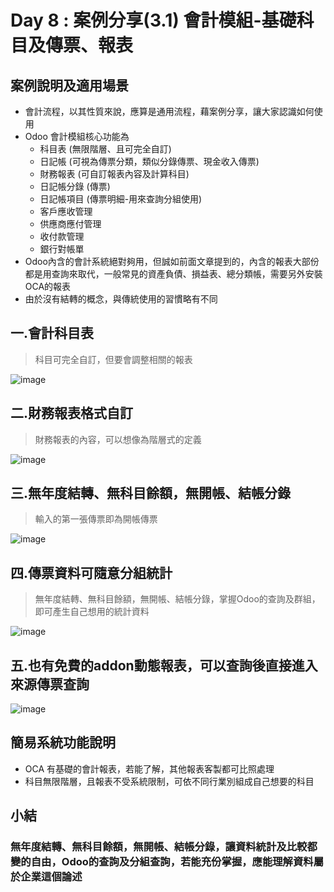 # Day 8 : 案例分享(3.1) 會計模組-基礎科目及傳票、報表

## 案例說明及適用場景
- 會計流程，以其性質來說，應算是通用流程，藉案例分享，讓大家認識如何使用
- Odoo 會計模組核心功能為
  - 科目表 (無限階層、且可完全自訂)
  - 日記帳 (可視為傳票分類，類似分錄傳票、現金收入傳票)
  - 財務報表 (可自訂報表內容及計算科目)
  - 日記帳分錄 (傳票)
  - 日記帳項目 (傳票明細-用來查詢分組使用)
  - 客戶應收管理
  - 供應商應付管理
  - 收付款管理
  - 銀行對帳單
- Odoo內含的會計系統絕對夠用，但誠如前面文章提到的，內含的報表大部份都是用查詢來取代，一般常見的資產負債、損益表、總分類帳，需要另外安裝OCA的報表
- 由於沒有結轉的概念，與傳統使用的習慣略有不同

## 一.會計科目表
>科目可完全自訂，但要會調整相關的報表
  
![image](https://user-images.githubusercontent.com/1887931/134518933-ac0e1034-6959-4984-b67b-b94f02468f6d.png)

## 二.財務報表格式自訂
> 財務報表的內容，可以想像為階層式的定義

![image](https://user-images.githubusercontent.com/1887931/134519773-922c317b-ccaa-40c0-94fa-f4b12e5522e6.png)

## 三.無年度結轉、無科目餘額，無開帳、結帳分錄
> 輸入的第一張傳票即為開帳傳票

![image](https://user-images.githubusercontent.com/1887931/134520498-576e49d9-719b-4e0c-bb3c-83e30e81c479.png)

## 四.傳票資料可隨意分組統計
> 無年度結轉、無科目餘額，無開帳、結帳分錄，掌握Odoo的查詢及群組，即可產生自己想用的統計資料

![image](https://user-images.githubusercontent.com/1887931/134521754-1f755005-3c4d-47aa-9360-647f5c679651.png)

## 五.也有免費的addon動態報表，可以查詢後直接進入來源傳票查詢
![image](https://user-images.githubusercontent.com/1887931/134520827-ec4adbdd-63f2-409d-a8e9-fc8bf5e1f30e.png)

## 簡易系統功能說明
- OCA 有基礎的會計報表，若能了解，其他報表客製都可比照處理
- 科目無限階層，且報表不受系統限制，可依不同行業別組成自己想要的科目

## 小結
### 無年度結轉、無科目餘額，無開帳、結帳分錄，讓資料統計及比較都變的自由，Odoo的查詢及分組查詢，若能充份掌握，應能理解資料屬於企業這個論述

